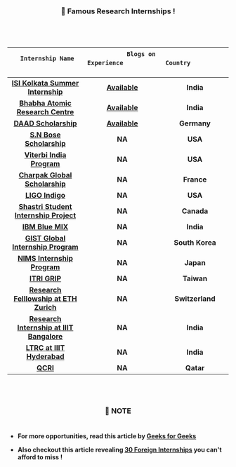 #

### <p align="center"> 📜 Famous Research Internships !</p> 

#

</br>

| &nbsp; &nbsp; **`Internship Name`** &nbsp; &nbsp; | &nbsp; &nbsp; &nbsp; &nbsp; &nbsp; &nbsp; &nbsp; &nbsp; &nbsp; &nbsp; **`Blogs on Experience`** &nbsp; &nbsp; &nbsp; &nbsp; &nbsp; &nbsp; &nbsp; &nbsp; &nbsp; &nbsp; | &nbsp; &nbsp; &nbsp; &nbsp; &nbsp; &nbsp; &nbsp; &nbsp; &nbsp; &nbsp; **`Country`** &nbsp; &nbsp; &nbsp; &nbsp; &nbsp; &nbsp; &nbsp; &nbsp; &nbsp; &nbsp; |
|:-------------------------------------------------:|:-----------------------------------------------------:|:-----------------------------------------:|
| **[ISI Kolkata Summer Internship](https://www.isical.ac.in/~rcbose/internship/index.html)** | **[Available](https://mondaymorning.nitrkl.ac.in/article/2020/03/16/2676-intern-diaries--indian-statistical-institute-kolkata/)** | **India** |
|**[Bhabha Atomic Research Centre](http://www.barc.gov.in/student/)**| **[Available](https://blog.internshala.com/2019/06/how-i-got-an-internship-at-bhabha-atomic-research-centre/)** | **India** |
| **[DAAD Scholarship](https://www2.daad.de/deutschland/stipendium/datenbank/en/21148-scholarship-database/?detail=50015295)**| **[Available](https://collegedunia.com/scholarship/14-daad-scholarships)** | **Germany** |
| **[S.N Bose Scholarship](https://www.iusstf.org/program/for-indian-students)**| **NA** | **USA** |
| **[Viterbi India Program](https://www.iusstf.org/program/iusstf-viterbi-program)** | **NA** | **USA** |
| **[Charpak Global Scholarship](https://www.inde.campusfrance.org/charpak-lab-scholarship)** | **NA** | **France** |
| **[LIGO Indigo](http://jobs.gw-indigo.org/tiki-index.php?page=LIGO-IndIGO+Summer+Students+Program)**| **NA**| **USA** |
| **[Shastri Student Internship Project](https://www.shastriinstitute.org/Shastri_Student_Internship_Project)**| **NA**| **Canada** |
| **[IBM Blue MIX](https://researcher.watson.ibm.com/researcher/view_group_subpage.php?id=8101)**| **NA**| **India** |
| **[GIST Global Internship Program](https://www.gist.ac.kr/en/html/sub07/0702.html)** | **NA** | **South Korea** |
| **[NIMS Internship Program](https://www.nims.go.jp/eng/hr-development/internship.html)** | **NA** | **Japan** |
| **[ITRI GRIP](https://www.itri.org.tw/english/ListStyle.aspx?DisplayStyle=05&SiteID=1&MmmID=617731531432246346)** | **NA** | **Taiwan** |
| **[Research Felllowship at ETH Zurich](https://inf.ethz.ch/studies/summer-research-fellowship.html)** | **NA** | **Switzerland** |
| **[Research Internship at IIIT Bangalore](https://www.iiitb.ac.in/summer-internship)** | **NA** | **India** |
| **[LTRC at IIIT Hyderabad](https://ltrc.iiit.ac.in/)** | **NA** | **India** |
| **[QCRI](https://www.hbku.edu.qa/en/qcri)** | **NA**| **Qatar** |

</br>

#
 
### <p align="center"> 💢 NOTE </p>

#

* **For more opportunities, read this article by [Geeks for Geeks](https://www.geeksforgeeks.org/summer-research-internships/)** 


* **Also checkout this article revealing [30 Foreign Internships](http://anumbmind.xyz/career/internship-guide/30-foreign-research-internship-for-indian-engineering-students/) you can't afford to miss !**


